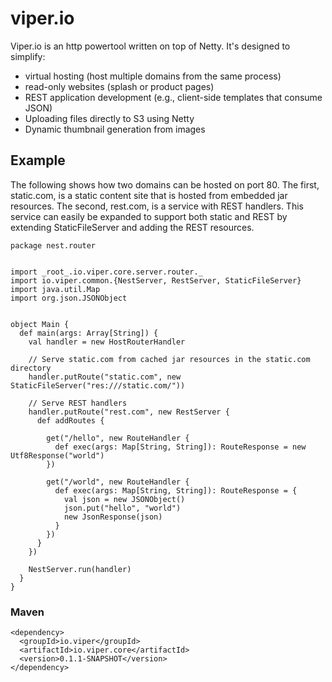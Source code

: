viper.io
========

Viper.io is an http powertool written on top of Netty.  It's designed to simplify:

* virtual hosting (host multiple domains from the same process)
* read-only websites (splash or product pages)
* REST application development (e.g., client-side templates that consume JSON)
* Uploading files directly to S3 using Netty
* Dynamic thumbnail generation from images

Example
-------

The following shows how two domains can be hosted on port 80. The first, static.com, is a static content site that is hosted from embedded jar resources. The second, rest.com, is a service with REST handlers.  This service can easily be expanded to support both static and REST by extending StaticFileServer and adding the REST resources.


    package nest.router


    import _root_.io.viper.core.server.router._
    import io.viper.common.{NestServer, RestServer, StaticFileServer}
    import java.util.Map
    import org.json.JSONObject


    object Main {
      def main(args: Array[String]) {
        val handler = new HostRouterHandler

        // Serve static.com from cached jar resources in the static.com directory
        handler.putRoute("static.com", new StaticFileServer("res:///static.com/"))

        // Serve REST handlers
        handler.putRoute("rest.com", new RestServer {
          def addRoutes {

            get("/hello", new RouteHandler {
              def exec(args: Map[String, String]): RouteResponse = new Utf8Response("world")
            })

            get("/world", new RouteHandler {
              def exec(args: Map[String, String]): RouteResponse = {
                val json = new JSONObject()
                json.put("hello", "world")
                new JsonResponse(json)
              }
            })
          }
        })

        NestServer.run(handler)
      }
    }

### Maven

    <dependency>
      <groupId>io.viper</groupId>
      <artifactId>io.viper.core</artifactId>
      <version>0.1.1-SNAPSHOT</version>
    </dependency>
